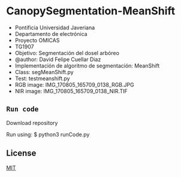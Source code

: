 # CanopySegmentation-MeanShift
- Pontificia Universidad Javeriana
- Departamento de electrónica
- Proyecto OMICAS
- TG1907
- Objetivo: Segmentación del dosel arbóreo
- @author: David Felipe Cuellar Diaz
- Implementación de algoritmo de segmentación: MeanShift
- Class: segMeanShift.py
- Test: testmeanshift.py
- RGB image: IMG_170805_165709_0138_RGB.JPG
- NIR image: IMG_170805_165709_0138_NIR.TIF


## `Run code`
Download repository

Run using:
$ python3 runCode.py


## License
[MIT](https://choosealicense.com/licenses/mit/)
